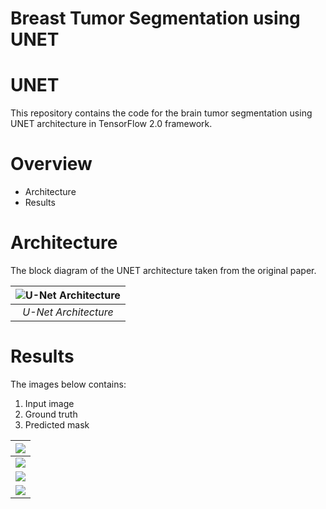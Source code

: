 # Breast Tumor Segmentation using UNET

# UNET
This repository contains the code for the brain tumor segmentation using UNET architecture in TensorFlow 2.0 framework.

# Overview
- Architecture
- Results

# Architecture
The block diagram of the UNET architecture taken from the original paper.

| ![U-Net Architecture](img/u-net-architecture.png) |
| :--: |
| *U-Net Architecture* |

# Results
The images below contains:
1. Input image
2. Ground truth 
3. Predicted mask

| ![](results/3.png) |
| :--: |
| ![](results/6.png) |
| ![](results/11.png) |
| ![](results/21.png) |
